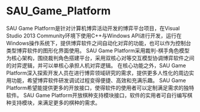SAU_Game_Platform
=================
SAU Game Platform是针对计算机博弈活动开发的博弈平台项目，在Visual Studio 2013 Community环境下使用C++与Windows API进行开发，运行在Windows操作系统下，提供博弈软件之间自动化对弈的功能，也可以作为控制台类型博弈软件的图形化界面使用。
SAU Game Platform采用裁判-棋手角色模型为核心架构，围绕裁判角色搭建平台，采用双核心对等交互模型协调博弈软件之间的对弈逻辑，并可以单核心承担人机对弈逻辑。
在核心功能之外，SAU Game Platform深入探索开发人员在进行博弈领域研究的需求，提供更多人性化的周边实用功能，希望博弈软件研发调试过程变得便捷、高效和充满乐趣。
SAU Game Platform希望能提供更多的开放接口，使得软件的使用者可以定制满足需求的独特软件。
SAU Game Platform开放棋种支持模块接口，软件的实用者可自行编写棋种支持模块，来满足更多的棋种的需求。

